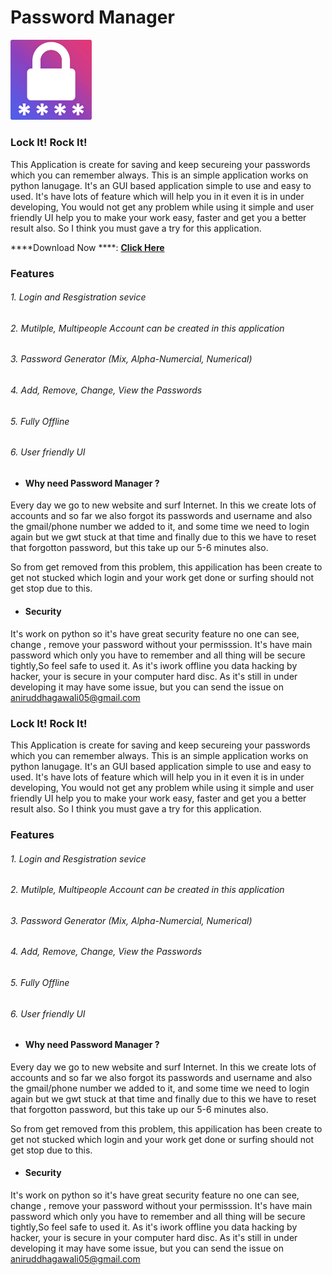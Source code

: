 
# Password Manager
[<img src="https://github.com/AniruddhaGawali/Password-Manager/blob/master/data/img/PicsArt_10-18-12.32.10.png" width="130">](PicsArt_10-18-12.32.10.png) 


### Lock It! Rock It!
This Application is create for saving and keep secureing your passwords which you can remember always. This is an simple application works on python lanugage. It's an GUI based application simple to use and easy to used. It's have lots of feature which will help you in it even it is in under developing, You would not get any problem while using it simple and user friendly UI help you to make your work easy, faster and get you a better result also. So I think you must gave a try for this application.

 ****Download Now ****: **[Click Here](https://github.com/AniruddhaGawali/Password-Manager/raw/master/Passwors_Manager_setup.exe)**


###  Features
######  1. Login and Resgistration sevice
######  2. Mutilple, Multipeople Account can be created in this application
######  3. Password Generator (Mix, Alpha-Numercial, Numerical)
######  4. Add, Remove, Change, View the Passwords
######  5. Fully Offline
######  6. User friendly UI 





- #### Why need Password Manager ?
Every day we go to new website and surf Internet. In this we create lots of accounts and so far we also forgot its passwords and username and also the gmail/phone number we added to it, and some time we need to login again but we gwt stuck at that time and finally due to this we have to reset that forgotton password, but this take up our 5-6 minutes also.

So from get removed from this problem, this appilication has been create to get not stucked which login and your work get done or surfing should not get stop due to this.

- #### Security 
It's work on python so it's have great security feature no one can see, change , remove your password without your permisssion.
It's have main password which only you have to remember and all thing will be secure tightly,So feel safe to used it.
As it's iwork offline you data hacking by hacker, your is secure in your computer hard disc.
As it's still in under developing it may have some issue, but you can send the issue on aniruddhagawali05@gmail.com 


















### Lock It! Rock It!
This Application is create for saving and keep secureing your passwords which you can remember always. This is an simple application works on python lanugage. It's an GUI based application simple to use and easy to used. It's have lots of feature which will help you in it even it is in under developing, You would not get any problem while using it simple and user friendly UI help you to make your work easy, faster and get you a better result also. So I think you must gave a try for this application.


###  Features
######  1. Login and Resgistration sevice
######  2. Mutilple, Multipeople Account can be created in this application
######  3. Password Generator (Mix, Alpha-Numercial, Numerical)
######  4. Add, Remove, Change, View the Passwords
######  5. Fully Offline
######  6. User friendly UI 



- #### Why need Password Manager ?
Every day we go to new website and surf Internet. In this we create lots of accounts and so far we also forgot its passwords and username and also the gmail/phone number we added to it, and some time we need to login again but we gwt stuck at that time and finally due to this we have to reset that forgotton password, but this take up our 5-6 minutes also.

So from get removed from this problem, this appilication has been create to get not stucked which login and your work get done or surfing should not get stop due to this.

- #### Security 
It's work on python so it's have great security feature no one can see, change , remove your password without your permisssion.
It's have main password which only you have to remember and all thing will be secure tightly,So feel safe to used it.
As it's iwork offline you data hacking by hacker, your is secure in your computer hard disc.
As it's still in under developing it may have some issue, but you can send the issue on aniruddhagawali05@gmail.com 
















